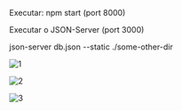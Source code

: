 Executar: npm start (port 8000)

Executar o JSON-Server (port 3000)

json-server db.json --static ./some-other-dir


![1](https://user-images.githubusercontent.com/89466425/207132996-0ad24011-59a6-44b0-b68a-b210a08073cb.PNG)

![2](https://user-images.githubusercontent.com/89466425/207133006-901e5678-cd5d-482f-9f38-4e51a31ac7e5.PNG)

![3](https://user-images.githubusercontent.com/89466425/207133013-41d50e9e-60a4-4919-b832-7da1b3b742f7.PNG)
